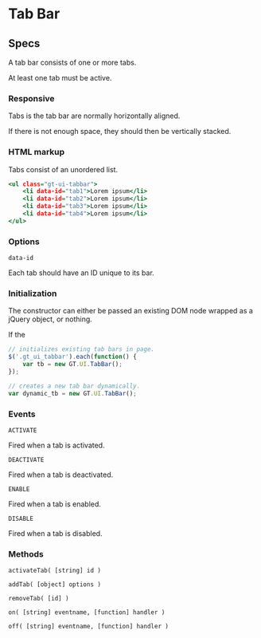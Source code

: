 Tab Bar
=======

## Specs

A tab bar consists of one or more tabs.

At least one tab must be active.

### Responsive

Tabs is the tab bar are normally horizontally aligned.

If there is not enough space, they should then be vertically stacked.

### HTML markup

Tabs consist of an unordered list.

~~~~~~~~.html
<ul class="gt-ui-tabbar">
	<li data-id="tab1">Lorem ipsum</li>
	<li data-id="tab2">Lorem ipsum</li>
	<li data-id="tab3">Lorem ipsum</li>
	<li data-id="tab4">Lorem ipsum</li>
</ul>
~~~~~~~~

### Options

`data-id`

Each tab should have an ID unique to its bar.

### Initialization

The constructor can either be passed an existing DOM node wrapped as a jQuery object, or nothing.

If the

~~~~~~~~.js
// initializes existing tab bars in page.
$('.gt_ui_tabbar').each(function() {
	var tb = new GT.UI.TabBar();
});

// creates a new tab bar dynamically.
var dynamic_tb = new GT.UI.TabBar();
~~~~~~~~

### Events

`ACTIVATE`

Fired when a tab is activated.

`DEACTIVATE`

Fired when a tab is deactivated.

`ENABLE`

Fired when a tab is enabled.

`DISABLE`

Fired when a tab is disabled.

### Methods

`activateTab( [string] id )`

`addTab( [object] options )`

`removeTab( [id] )`

`on( [string] eventname, [function] handler )`

`off( [string] eventname, [function] handler )`
